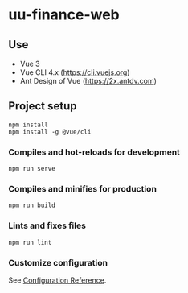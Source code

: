 # uu-finance-web

## Use
- Vue 3
- Vue CLI 4.x (https://cli.vuejs.org)
- Ant Design of Vue (https://2x.antdv.com)

## Project setup
```
npm install
npm install -g @vue/cli
```

### Compiles and hot-reloads for development
```
npm run serve
```

### Compiles and minifies for production
```
npm run build
```

### Lints and fixes files
```
npm run lint
```

### Customize configuration
See [Configuration Reference](https://cli.vuejs.org/config/).
